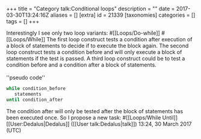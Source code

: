 +++
title = "Category talk:Conditional loops"
description = ""
date = 2017-03-30T13:24:16Z
aliases = []
[extra]
id = 21339
[taxonomies]
categories = []
tags = []
+++

Interestingly I see only two loop variants:
#[[Loops/Do-while]]
#[[Loops/While]]
The first loop construct tests a condition after execution of a block of statements to decide if to execute the block again. The second loop construct tests a condition before and will only execute a block of statements if the test is passed.
A third loop construct could be to test a condition before and a condition after a block of statements.<br/><br/>
''pseudo code''

```pascal
while condition_before
   statements
until condition_after
```

The condition after will only be tested after the block of statements has been executed once. So I propose a new task:
#[[Loops/While Until]]
[[User:Dedalus|Dedalus]] ([[User talk:Dedalus|talk]]) 13:24, 30 March 2017 (UTC)
